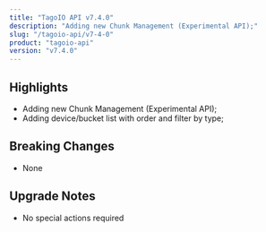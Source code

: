 ```yaml
---
title: "TagoIO API v7.4.0"
description: "Adding new Chunk Management (Experimental API);"
slug: "/tagoio-api/v7-4-0"
product: "tagoio-api"
version: "v7.4.0"
---
```


## Highlights

- Adding new Chunk Management (Experimental API);
- Adding device/bucket list with order and filter by type;

## Breaking Changes

- None

## Upgrade Notes

- No special actions required
